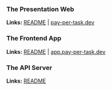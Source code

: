 ### The Presentation Web

**Links:** [README](/webs/pay-per-task.com/README.md) | [pay-per-task.dev](http://pay-per-task.dev)

### The Frontend App

**Links:** [README](/webs/app.pay-per-task.com/README.md) | [app.pay-per-task.dev](http://app.pay-per-task.dev)

### The API Server

**Links:** [README](/webs/api.pay-per-task.com/README.md)
